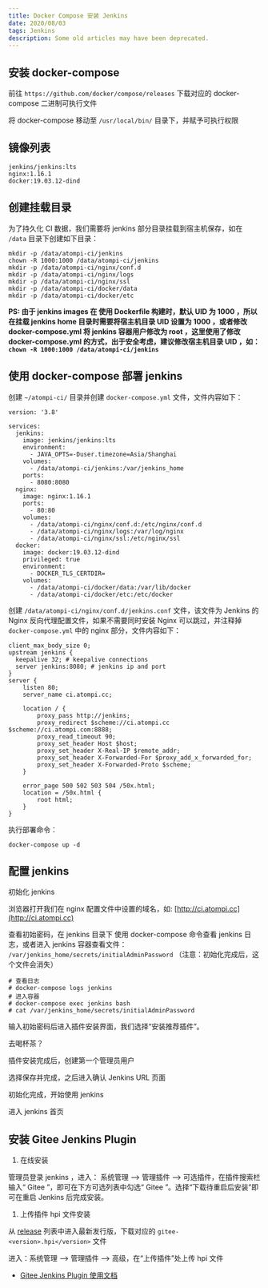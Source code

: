 ```yaml
---
title: Docker Compose 安装 Jenkins
date: 2020/08/03
tags: Jenkins
description: Some old articles may have been deprecated.
---
```


## 安装 docker-compose

前往 `https://github.com/docker/compose/releases` 下载对应的 docker-compose 二进制可执行文件

将 docker-compose 移动至 `/usr/local/bin/` 目录下，并赋予可执行权限

## 镜像列表

``` plain
jenkins/jenkins:lts
nginx:1.16.1
docker:19.03.12-dind
```
## 创建挂载目录

为了持久化 CI 数据，我们需要将 jenkins 部分目录挂载到宿主机保存，如在 `/data` 目录下创建如下目录：

``` plain
mkdir -p /data/atompi-ci/jenkins
chown -R 1000:1000 /data/atompi-ci/jenkins
mkdir -p /data/atompi-ci/nginx/conf.d
mkdir -p /data/atompi-ci/nginx/logs
mkdir -p /data/atompi-ci/nginx/ssl
mkdir -p /data/atompi-ci/docker/data
mkdir -p /data/atompi-ci/docker/etc
```
**PS: 由于 jenkins images 在 使用 Dockerfile 构建时，默认 UID 为 1000 ，所以在挂载 jenkins home 目录时需要将宿主机目录 UID 设置为 1000 ，或者修改 docker-compose.yml 将 jenkins 容器用户修改为 root ，这里使用了修改 docker-compose.yml 的方式，出于安全考虑，建议修改宿主机目录 UID ，如： `chown -R 1000:1000 /data/atompi-ci/jenkins`**

## 使用 docker-compose 部署 jenkins

创建 `~/atompi-ci/` 目录并创建 `docker-compose.yml` 文件，文件内容如下：

``` plain
version: '3.8'

services:
  jenkins:
    image: jenkins/jenkins:lts
    environment:
      - JAVA_OPTS=-Duser.timezone=Asia/Shanghai
    volumes:
      - /data/atompi-ci/jenkins:/var/jenkins_home
    ports:
      - 8080:8080
  nginx:
    image: nginx:1.16.1
    ports:
      - 80:80
    volumes:
      - /data/atompi-ci/nginx/conf.d:/etc/nginx/conf.d
      - /data/atompi-ci/nginx/logs:/var/log/nginx
      - /data/atompi-ci/nginx/ssl:/etc/nginx/ssl
  docker:
    image: docker:19.03.12-dind
    privileged: true
    environment:
      - DOCKER_TLS_CERTDIR=
    volumes:
      - /data/atompi-ci/docker/data:/var/lib/docker
      - /data/atompi-ci/docker/etc:/etc/docker
```
创建 `/data/atompi-ci/nginx/conf.d/jenkins.conf` 文件，该文件为 Jenkins 的 Nginx 反向代理配置文件，如果不需要同时安装 Nginx 可以跳过，并注释掉 `docker-compose.yml` 中的 nginx 部分，文件内容如下：

``` plain
client_max_body_size 0;
upstream jenkins {
  keepalive 32; # keepalive connections
  server jenkins:8080; # jenkins ip and port
}
server {
    listen 80;
    server_name ci.atompi.cc;

    location / {
        proxy_pass http://jenkins;
        proxy_redirect $scheme://ci.atompi.cc $scheme://ci.atompi.com:8888;
        proxy_read_timeout 90;
        proxy_set_header Host $host;
        proxy_set_header X-Real-IP $remote_addr;
        proxy_set_header X-Forwarded-For $proxy_add_x_forwarded_for;
        proxy_set_header X-Forwarded-Proto $scheme;
    }

    error_page 500 502 503 504 /50x.html;
    location = /50x.html {
        root html;
    }
}
```
执行部署命令：

``` plain
docker-compose up -d
```
## 配置 jenkins

初始化 jenkins

浏览器打开我们在 nginx 配置文件中设置的域名，如: [http://ci.atompi.cc](http://ci.atompi.cc)

查看初始密码，在 jenkins 目录下 使用 docker-compose 命令查看 jenkins 日志，或者进入 jenkins 容器查看文件： `/var/jenkins_home/secrets/initialAdminPassword` （注意：初始化完成后，这个文件会消失）

``` plain
# 查看日志
# docker-compose logs jenkins
# 进入容器
# docker-compose exec jenkins bash
# cat /var/jenkins_home/secrets/initialAdminPassword
```
输入初始密码后进入插件安装界面，我们选择“安装推荐插件”。

去喝杯茶？

插件安装完成后，创建第一个管理员用户

选择保存并完成，之后进入确认 Jenkins URL 页面

初始化完成，开始使用 jenkins

进入 jenkins 首页

## 安装 Gitee Jenkins Plugin

1. 在线安装

管理员登录 jenkins ，进入： 系统管理 –&gt; 管理插件 –&gt; 可选插件，在插件搜索栏输入“ Gitee ”，即可在下方可选列表中勾选“ Gitee ”。选择“下载待重启后安装”即可在重启 Jenkins 后完成安装。

1. 上传插件 hpi 文件安装

从 [release](https://gitee.com/oschina/Gitee-Jenkins-Plugin/releases) 列表中进入最新发行版，下载对应的 `gitee-<version>.hpi</version>` 文件

进入：系统管理 –&gt; 管理插件 –&gt; 高级，在“上传插件”处上传 hpi 文件

- [Gitee Jenkins Plugin 使用文档](https://gitee.com/oschina/Gitee-Jenkins-Plugin#%E6%8F%92%E4%BB%B6%E9%85%8D%E7%BD%AE)
